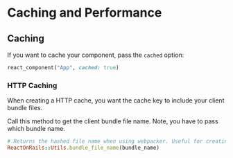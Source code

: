 # Caching and Performance


## Caching

If you want to cache your component, pass the `cached` option:

```ruby
react_component("App", cached: true)
```

### HTTP Caching

When creating a HTTP cache, you want the cache key to include your client bundle files.

Call this method to get the client bundle file name. Note, you have to pass which bundle name.

```ruby
# Returns the hashed file name when using webpacker. Useful for creating cache keys.
ReactOnRails::Utils.bundle_file_name(bundle_name)
```
